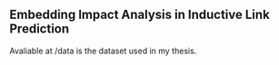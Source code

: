 ## Embedding Impact Analysis in Inductive Link Prediction

Avaliable at /data is the dataset used in my thesis.<br>